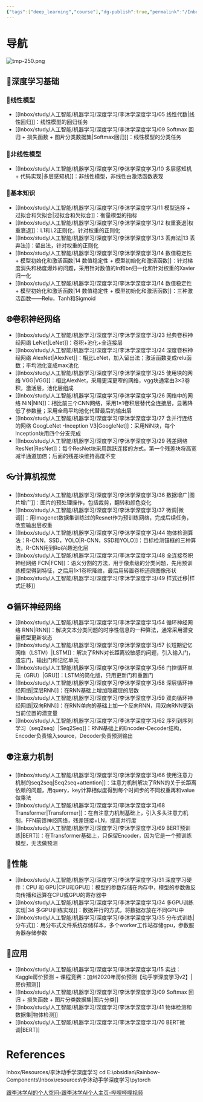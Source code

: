 ```yaml
---
{"tags":["deep_learning","course"],"dg-publish":true,"permalink":"/Inbox/study/人工智能/机器学习/深度学习/李沐学深度学习/导航/","dgPassFrontmatter":true}
---
```


# 导航

![tmp-250.png](/img/user/Assets/attachments/tmp/tmp-250.png)

## 🔗深度学习基础
### 🍉线性模型
- [[Inbox/study/人工智能/机器学习/深度学习/李沐学深度学习/05 线性代数\|线性回归]]：线性模型的回归任务
- [[Inbox/study/人工智能/机器学习/深度学习/李沐学深度学习/09 Softmax 回归 + 损失函数 + 图片分类数据集\|Softmax回归]]：线性模型的分类任务
### 🌽非线性模型
- [[Inbox/study/人工智能/机器学习/深度学习/李沐学深度学习/10 多层感知机 + 代码实现\|多层感知机]]：非线性模型，非线性由激活函数表现
### 🥕基本知识
- [[Inbox/study/人工智能/机器学习/深度学习/李沐学深度学习/11 模型选择 + 过拟合和欠拟合\|过拟合和欠拟合]]：衡量模型的指标
- [[Inbox/study/人工智能/机器学习/深度学习/李沐学深度学习/12 权重衰退\|权重衰退]]：L1和L2正则化，针对权重的正则化
- [[Inbox/study/人工智能/机器学习/深度学习/李沐学深度学习/13 丢弃法\|13 丢弃法]]：留出法，针对权重的正则化
- [[Inbox/study/人工智能/机器学习/深度学习/李沐学深度学习/14 数值稳定性 + 模型初始化和激活函数\|14 数值稳定性 + 模型初始化和激活函数]]：针对梯度消失和梯度爆炸的问题，采用针对数值的ln和bn归一化和针对权重的Xavier归一化
- [[Inbox/study/人工智能/机器学习/深度学习/李沐学深度学习/14 数值稳定性 + 模型初始化和激活函数\|14 数值稳定性 + 模型初始化和激活函数]]：三种激活函数——Relu，Tanh和Sigmoid
## 🌐卷积神经网络
- [[Inbox/study/人工智能/机器学习/深度学习/李沐学深度学习/23 经典卷积神经网络 LeNet\|LeNet]]：卷积+池化+全连接层
- [[Inbox/study/人工智能/机器学习/深度学习/李沐学深度学习/24 深度卷积神经网络 AlexNet\|AlexNet]]：相比LeNet，加入留出法；激活函数变成relu函数；平均池化变成max池化
- [[Inbox/study/人工智能/机器学习/深度学习/李沐学深度学习/25 使用块的网络 VGG\|VGG]]：相比AlexNet，采用更深更窄的网络，vgg块通常由3×3卷积，激活层，池化层组成
- [[Inbox/study/人工智能/机器学习/深度学习/李沐学深度学习/26 网络中的网络 NiN\|NiN]]：相比前三个CNN网络，采用1×1卷积层替代全连接层，显著降低了参数量；采用全局平均池化代替最后的输出层
- [[Inbox/study/人工智能/机器学习/深度学习/李沐学深度学习/27 含并行连结的网络 GoogLeNet -Inception V3\|GoogleNet]]：采用NiN块，每个Inception块用四个分支完成
- [[Inbox/study/人工智能/机器学习/深度学习/李沐学深度学习/29 残差网络 ResNet\|ResNet]]：每个ResNet块采用跳跃连接的方式，第一个残差块将高宽减半通道加倍；后面的残差块维持高度不变
## 👓计算机视觉
- [[Inbox/study/人工智能/机器学习/深度学习/李沐学深度学习/36 数据增广\|图片增广]]：图片的预处理操作，包括裁剪，翻转和颜色变化
- [[Inbox/study/人工智能/机器学习/深度学习/李沐学深度学习/37 微调\|微调]]：用Imagenet数据集训练过的Resnet作为预训练网络，完成后续任务，改变输出层权重
- [[Inbox/study/人工智能/机器学习/深度学习/李沐学深度学习/44 物体检测算法：R-CNN，SSD，YOLO\|R-CNN，SSD和YOLO]]：目标检测锚框的三种算法，R-CNN用到Roi兴趣池化层
- [[Inbox/study/人工智能/机器学习/深度学习/李沐学深度学习/48 全连接卷积神经网络 FCN\|FCN]]：语义分割的方法，用于像素级的分类问题，先用预训练模型得到特征，之后用1×1卷积降维，最后用转置卷积还原图像形状
- [[Inbox/study/人工智能/机器学习/深度学习/李沐学深度学习/49 样式迁移\|样式迁移]]
## ♻️循环神经网络
- [[Inbox/study/人工智能/机器学习/深度学习/李沐学深度学习/54 循环神经网络 RNN\|RNN]]：解决文本分类问题的时序性信息的一种算法，通常采用潜变量模型更新状态
- [[Inbox/study/人工智能/机器学习/深度学习/李沐学深度学习/57 长短期记忆网络（LSTM）\|LSTM]]：解决了RNN对长距离较敏感的问题，引入输入门，遗忘门，输出门和记忆单元
- [[Inbox/study/人工智能/机器学习/深度学习/李沐学深度学习/56 门控循环单元（GRU）\|GRU]]：LSTM的简化版，只用更新门和重置门
- [[Inbox/study/人工智能/机器学习/深度学习/李沐学深度学习/58 深层循环神经网络\|深层RNN]]：在RNN基础上增加隐藏层的层数
- [[Inbox/study/人工智能/机器学习/深度学习/李沐学深度学习/59 双向循环神经网络\|双向RNN]]：在RNN单向的基础上加一个反向RNN，用双向RNN更新当前位置的潜变量
- [[Inbox/study/人工智能/机器学习/深度学习/李沐学深度学习/62 序列到序列学习（seq2seq）\|Seq2Seq]]：RNN基础上的Encoder-Decoder结构，Encoder负责输入source，Decoder负责预测输出
## 👽注意力机制
- [[Inbox/study/人工智能/机器学习/深度学习/李沐学深度学习/66 使用注意力机制的seq2seq\|Seq2seq+attention]]：注意力机制解决了RNN的关于长距离依赖的问题，用query，key计算相似度得到每个时间步的不同权重再和value做乘法
- [[Inbox/study/人工智能/机器学习/深度学习/李沐学深度学习/68 Transformer\|Transformer]]：在自注意力机制基础上，引入多头注意力机制，FFN前馈神经网络，残差链接+LN，提高并行度
- [[Inbox/study/人工智能/机器学习/深度学习/李沐学深度学习/69 BERT预训练\|BERT]]：在Transformer基础上，只保留Encoder，因为它是一个预训练模型，无法做预测
## 🧩性能
- [[Inbox/study/人工智能/机器学习/深度学习/李沐学深度学习/31 深度学习硬件：CPU 和 GPU\|CPU和GPU]]：模型的参数存储在内存中，模型的参数做反向传播和运算在CPU或GPU的寄存器中
- [[Inbox/study/人工智能/机器学习/深度学习/李沐学深度学习/34 多GPU训练实现\|34 多GPU训练实现]]：数据并行的方式，将数据存放在不同GPU中
- [[Inbox/study/人工智能/机器学习/深度学习/李沐学深度学习/35 分布式训练\|分布式]]：用分布式文件系统存储样本，多个worker工作站存储gpu，参数服务器存储参数
## 📱应用
- [[Inbox/study/人工智能/机器学习/深度学习/李沐学深度学习/15  实战：Kaggle房价预测 + 课程竞赛：加州2020年房价预测【动手学深度学习v2】\|房价预测]]
- [[Inbox/study/人工智能/机器学习/深度学习/李沐学深度学习/09 Softmax 回归 + 损失函数 + 图片分类数据集\|图片分类]]
- [[Inbox/study/人工智能/机器学习/深度学习/李沐学深度学习/41 物体检测和数据集\|物体检测]]
- [[Inbox/study/人工智能/机器学习/深度学习/李沐学深度学习/70 BERT微调\|BERT]]

# References
Inbox/Resources/李沐动手学深度学习
cd E:\obsidian\Rainbow-Components\Inbox\resources\李沐动手学深度学习\pytorch

[跟李沐学AI的个人空间-跟李沐学AI个人主页-哔哩哔哩视频](https://space.bilibili.com/1567748478/lists/358497?type=series)